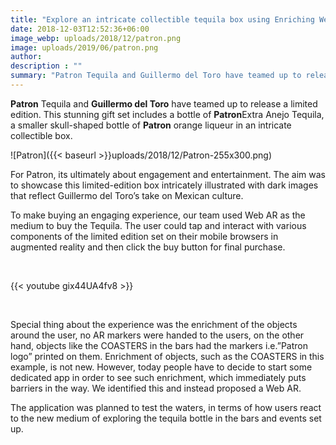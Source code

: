 ```yaml
---
title: "Explore an intricate collectible tequila box using Enriching Web AR experience"
date: 2018-12-03T12:52:36+06:00
image_webp: uploads/2018/12/patron.png
image: uploads/2019/06/patron.png
author: 
description : ""
summary: "Patron Tequila and Guillermo del Toro have teamed up to release a limited edition. To make buying an engaging experience, our team used Web AR as the medium to buy the Tequila."
---
```


**Patron** Tequila and **Guillermo del Toro** have teamed up to release a limited edition. This stunning gift set includes a bottle of **Patron**Extra Anejo Tequila, a smaller skull-shaped bottle of **Patron** orange liqueur in an intricate collectible box.

![Patron]({{< baseurl >}}uploads/2018/12/Patron-255x300.png)
&nbsp;
&nbsp;
   
For Patron, its ultimately about engagement and entertainment. The aim was to showcase this limited-edition box intricately illustrated with dark images that reflect Guillermo del Toro’s take on Mexican culture.

To make buying an engaging experience, our team used Web AR as the medium to buy the Tequila. The user could tap and interact with various components of the limited edition set on their mobile browsers in augmented reality and then click the buy button for final purchase.

&nbsp;
&nbsp;

{{< youtube gix44UA4fv8 >}}

&nbsp;
&nbsp;

Special thing about the experience was the enrichment of the objects around the user, no AR markers were handed to the users, on the other hand, objects like the COASTERS in the bars had the markers i.e.”Patron logo” printed on them. Enrichment of objects, such as the COASTERS in this example, is not new. However, today people have to decide to start some dedicated app in order to see such enrichment, which immediately puts barriers in the way. We identified this and instead proposed a Web AR.

The application was planned to test the waters, in terms of how users react to the new medium of exploring the tequila bottle in the bars and events set up.
